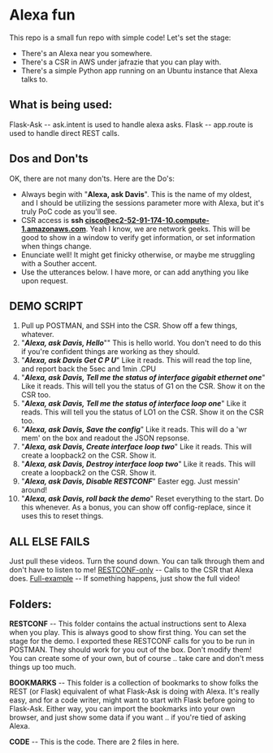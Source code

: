 # Alexa fun

This repo is a small fun repo with simple code! Let's set the stage:
* There's an Alexa near you somewhere.
* There's a CSR in AWS under jafrazie that you can play with.
* There's a simple Python app running on an Ubuntu instance that Alexa talks to.

## What is being used:
Flask-Ask -- ask.intent is used to handle alexa asks.
Flask -- app.route is used to handle direct REST calls.

## Dos and Don'ts
OK, there are not many don'ts. Here are the Do's:
* Always begin with "**Alexa, ask Davis**".
This is the name of my oldest, and I should be utilizing the sessions parameter
more with Alexa, but it's truly PoC code as you'll see.
* CSR access is **ssh cisco@ec2-52-91-174-10.compute-1.amazonaws.com**.
Yeah I know, we are network geeks. This will be good to show in a window to
verify get information, or set information when things change.
* Enunciate well! It might get finicky otherwise, or maybe me struggling with a
Souther accent.
* Use the utterances below. I have more, or can add anything you like upon
request.

## DEMO SCRIPT
1. Pull up POSTMAN, and SSH into the CSR.
Show off a few things, whatever.
2. "***Alexa, ask Davis, Hello***""
This is hello world. You don't need to do this if you're confident things are
working as they should.
3. "***Alexa, ask Davis Get C P U***"
Like it reads. This will read the top line, and report back the 5sec and 1min
.CPU
4. "***Alexa, ask Davis, Tell me the status of interface gigabit ethernet one***"
Like it reads. This will tell you the status of G1 on the CSR. Show it on the
CSR too.
5. "***Alexa, ask Davis, Tell me the status of interface loop one***"
Like it reads. This will tell you the status of LO1 on the CSR. Show it on the
CSR too.
6. "***Alexa, ask Davis, Save the config***"
Like it reads. This will do a 'wr mem' on the box and readout the JSON repsonse.
7. "***Alexa, ask Davis, Create interface loop two***"
Like it reads. This will create a loopback2 on the CSR. Show it.
7. "***Alexa, ask Davis, Destroy interface loop two***"
Like it reads. This will create a loopback2 on the CSR. Show it.
8. "***Alexa, ask Davis, Disable RESTCONF***"
Easter egg. Just messin' around!
9. "***Alexa, ask Davis, roll back the demo***"
Reset everything to the start. Do this whenever. As a bonus, you can show off
config-replace, since it uses this to reset things.

## ALL ELSE FAILS
Just pull these videos. Turn the sound down. You can talk through them and don't
have to listen to me!
[RESTCONF-only](https://sharevideo.cisco.com/#/videos/ba89acc8-3e60-4c0b-b5f5-e17dc1e5deec) -- Calls to the CSR that Alexa does.
[Full-example](https://sharevideo.cisco.com/#/videos/f66bf8f9-b91e-49ec-a80b-23b351b38e2b) -- If something happens, just show the full video! 

## Folders:
**RESTCONF** -- This folder contains the actual instructions sent to Alexa when you
play. This is always good to show first thing. You can set the stage for the
demo. I exported these RESTCONF calls for you to be run in POSTMAN. They should
work for you out of the box. Don't modify them! You can create some of your own,
but of course .. take care and don't mess things up too much.

**BOOKMARKS** -- This folder is a collection of bookmarks to show folks the REST (or
Flask) equivalent of what Flask-Ask is doing with Alexa. It's really easy, and
for a code writer, might want to start with Flask before going to Flask-Ask.
Either way, you can import the bookmarks into your own browser, and just show
some data if you want .. if you're tied of asking Alexa.

**CODE** -- This is the code. There are 2 files in here.
